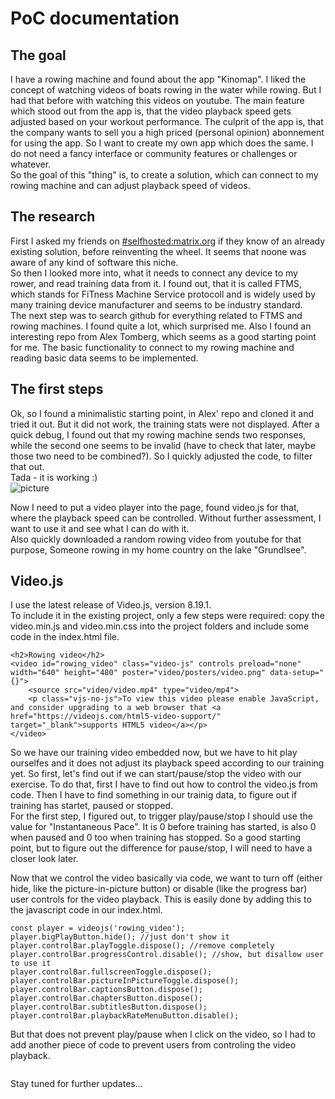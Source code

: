 # PoC documentation

## The goal
I have a rowing machine and found about the app "Kinomap". I liked the concept of watching videos of boats rowing in the water while rowing. But I had that before with watching this videos on youtube. The main feature which stood out from the app is, that the video playback speed gets adjusted based on your workout performance. The culprit of the app is, that the company wants to sell you a high priced (personal opinion) abonnement for using the app. So I want to create my own app which does the same. I do not need a fancy interface or community features or challenges or whatever.  
So the goal of this "thing" is, to create a solution, which can connect to my rowing machine and can adjust playback speed of videos.


## The research
First I asked my friends on [#selfhosted:matrix.org](https://matrix.to/#/#selfhosted:matrix.org) if they know of an already existing solution, before reinventing the wheel. It seems that noone was aware of any kind of software this niche.  
So then I looked more into, what it needs to connect any device to my rower, and read training data from it. I found out, that it is called FTMS, which stands for FiTness Machine Service protocoll and is widely used by many training device manufacturer and seems to be industry standard.  
The next step was to search github for everything related to FTMS and rowing machines. I found quite a lot, which surprised me. Also I found an interesting repo from Alex Tomberg, which seems as a good starting point for me. The basic functionality to connect to my rowing machine and reading basic data seems to be implemented.  


## The first steps
Ok, so I found a minimalistic starting point, in Alex' repo and cloned it and tried it out. But it did not work, the training stats were not displayed. After a quick debug, I found out that my rowing machine sends two responses, while the second one seems to be invalid (have to check that later, maybe those two need to be combined?). So I quickly adjusted the code, to filter that out.  
Tada - it is working :)  
![picture](https://git.kmpr.at/kamp/FTMS-Rower/raw/commit/31d3722901d83f19e72cb33a61ee68664689b391/docs/concept-1.png)

Now I need to put a video player into the page, found video.js for that, where the playback speed can be controlled. Without further assessment, I want to use it and see what I can do with it.  
Also quickly downloaded a random rowing video from youtube for that purpose, Someone rowing in my home country on the lake "Grundlsee".  


## Video.js
I use the latest release of Video.js, version 8.19.1.  
To include it in the existing project, only a few steps were required: copy the video.min.js and video.min.css into the project folders and include some code in the index.html file.  
```
<h2>Rowing video</h2>
<video id="rowing_video" class="video-js" controls preload="none" width="640" height="480" poster="video/posters/video.png" data-setup="{}">
	<source src="video/video.mp4" type="video/mp4">
	<p class="vjs-no-js">To view this video please enable JavaScript, and consider upgrading to a web browser that <a href="https://videojs.com/html5-video-support/" target="_blank">supports HTML5 video</a></p>
</video>
```
So we have our training video embedded now, but we have to hit play ourselfes and it does not adjust its playback speed according to our training yet. So first, let's find out if we can start/pause/stop the video with our exercise. To do that, first I have to find out how to control the video.js from code. Then I have to find something in our trainig data, to figure out if training has startet, paused or stopped.  
For the first step, I figured out, to trigger play/pause/stop I should use the value for "Instantaneous Pace". It is 0 before training has started, is also 0 when paused and 0 too when training has stopped. So a good starting point, but to figure out the difference for pause/stop, I will need to have a closer look later.  

Now that we control the video basically via code, we want to turn off (either hide, like the picture-in-picture button) or disable (like the progress bar) user controls for the video playback. This is easily done by adding this to the javascript code in our index.html.  
```
const player = videojs('rowing_video');
player.bigPlayButton.hide(); //just don't show it
player.controlBar.playToggle.dispose(); //remove completely
player.controlBar.progressControl.disable(); //show, but disallow user to use it
player.controlBar.fullscreenToggle.dispose();
player.controlBar.pictureInPictureToggle.dispose();
player.controlBar.captionsButton.dispose();
player.controlBar.chaptersButton.dispose();
player.controlBar.subtitlesButton.dispose();
player.controlBar.playbackRateMenuButton.disable();
```

But that does not prevent play/pause when I click on the video, so I had to add another piece of code to prevent users from controling the video playback.  
```
```
Stay tuned for further updates...  
